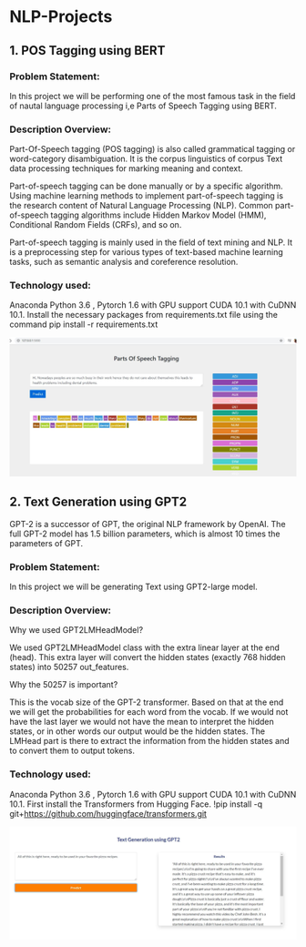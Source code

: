 # NLP-Projects
## 1. POS Tagging using BERT
### Problem Statement:
In this project we will be performing one of the most famous task in the field of nautal language processing i,e Parts of Speech Tagging using BERT.
### Description Overview:
Part-Of-Speech tagging (POS tagging) is also called grammatical tagging or word-category disambiguation. It is the corpus linguistics of corpus Text data processing techniques for marking meaning and context.

Part-of-speech tagging can be done manually or by a specific algorithm. Using machine learning methods to implement part-of-speech tagging is the research content of Natural Language Processing (NLP). Common part-of-speech tagging algorithms include Hidden Markov Model (HMM), Conditional Random Fields (CRFs), and so on.

Part-of-speech tagging is mainly used in the field of text mining and NLP. It is a preprocessing step for various types of text-based machine learning tasks, such as semantic analysis and coreference resolution.
### Technology used: 
Anaconda Python 3.6 , Pytorch 1.6 with GPU support CUDA 10.1 with CuDNN 10.1. Install the necessary packages from requirements.txt file using the command pip install -r requirements.txt

![resultimage](result.JPG)

## 2. Text Generation using GPT2
GPT-2 is a successor of GPT, the original NLP framework by OpenAI. The full GPT-2 model has 1.5 billion parameters, which is almost 10 times the parameters of GPT.
### Problem Statement:
In this project we will be generating Text using GPT2-large model.
### Description Overview:
Why we used GPT2LMHeadModel?

We used GPT2LMHeadModel class with the extra linear layer at the end (head). This extra layer will convert the hidden states (exactly 768 hidden states) into 50257 out_features. 

Why the 50257 is important?

This is the vocab size of the GPT-2 transformer. Based on that at the end we will get the probabilities for each word from the vocab.
If we would not have the last layer we would not have the mean to interpret the hidden states, or in other words our output would be the hidden states.
The LMHead part is there to extract the information from the hidden states and to convert them to output tokens.

### Technology used: 
Anaconda Python 3.6 , Pytorch 1.6 with GPU support CUDA 10.1 with CuDNN 10.1. First install the Transformers from Hugging Face.
!pip install -q git+https://github.com/huggingface/transformers.git

![result1image](result1.JPG)

